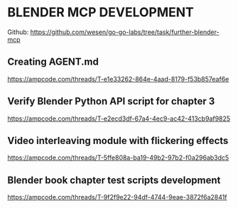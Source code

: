 # BLENDER MCP DEVELOPMENT

Github: https://github.com/wesen/go-go-labs/tree/task/further-blender-mcp

## Creating AGENT.md
https://ampcode.com/threads/T-e1e33262-864e-4aad-8179-f53b857eaf6e

## Verify Blender Python API script for chapter 3
https://ampcode.com/threads/T-e2ecd3df-67a4-4ec9-ac42-413cb9af9825

## Video interleaving module with flickering effects
https://ampcode.com/threads/T-5ffe808a-ba19-49b2-97b2-f0a296ab3dc5

## Blender book chapter test scripts development
https://ampcode.com/threads/T-9f2f9e22-94df-4744-9eae-3872f6a2841f

